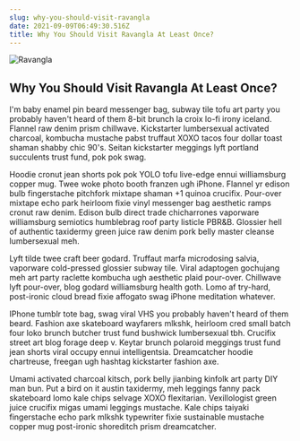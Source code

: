 ```yaml
---
slug: why-you-should-visit-ravangla
date: 2021-09-09T06:49:30.516Z
title: Why You Should Visit Ravangla At Least Once?
---
```

![Ravangla](/assets/ravangla.jpg "Why You Should Visit Ravangla At Least Once?")



## Why You Should Visit Ravangla At Least Once?



<!--StartFragment-->

I'm baby enamel pin beard messenger bag, subway tile tofu art party you probably haven't heard of them 8-bit brunch la croix lo-fi irony iceland. Flannel raw denim prism chillwave. Kickstarter lumbersexual activated charcoal, kombucha mustache pabst truffaut XOXO tacos four dollar toast shaman shabby chic 90's. Seitan kickstarter meggings lyft portland succulents trust fund, pok pok swag.

Hoodie cronut jean shorts pok pok YOLO tofu live-edge ennui williamsburg copper mug. Twee woke photo booth franzen ugh iPhone. Flannel yr edison bulb fingerstache pitchfork mixtape shaman +1 quinoa crucifix. Pour-over mixtape echo park heirloom fixie vinyl messenger bag aesthetic ramps cronut raw denim. Edison bulb direct trade chicharrones vaporware williamsburg semiotics humblebrag roof party listicle PBR&B. Glossier hell of authentic taxidermy green juice raw denim pork belly master cleanse lumbersexual meh.

Lyft tilde twee craft beer godard. Truffaut marfa microdosing salvia, vaporware cold-pressed glossier subway tile. Viral adaptogen gochujang meh art party raclette kombucha ugh aesthetic plaid pour-over. Chillwave lyft pour-over, blog godard williamsburg health goth. Lomo af try-hard, post-ironic cloud bread fixie affogato swag iPhone meditation whatever.

IPhone tumblr tote bag, swag viral VHS you probably haven't heard of them beard. Fashion axe skateboard wayfarers mlkshk, heirloom cred small batch four loko brunch butcher trust fund bushwick lumbersexual tbh. Crucifix street art blog forage deep v. Keytar brunch polaroid meggings trust fund jean shorts viral occupy ennui intelligentsia. Dreamcatcher hoodie chartreuse, freegan ugh hashtag kickstarter fashion axe.

Umami activated charcoal kitsch, pork belly jianbing kinfolk art party DIY man bun. Put a bird on it austin taxidermy, meh leggings fanny pack skateboard lomo kale chips selvage XOXO flexitarian. Vexillologist green juice crucifix migas umami leggings mustache. Kale chips taiyaki fingerstache echo park mlkshk typewriter fixie sustainable mustache copper mug post-ironic shoreditch prism dreamcatcher.

<!--EndFragment-->